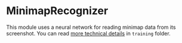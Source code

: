 # MinimapRecognizer

This module uses a neural network for reading minimap data from its screenshot. You can read [more technical details](training) in `training` folder.